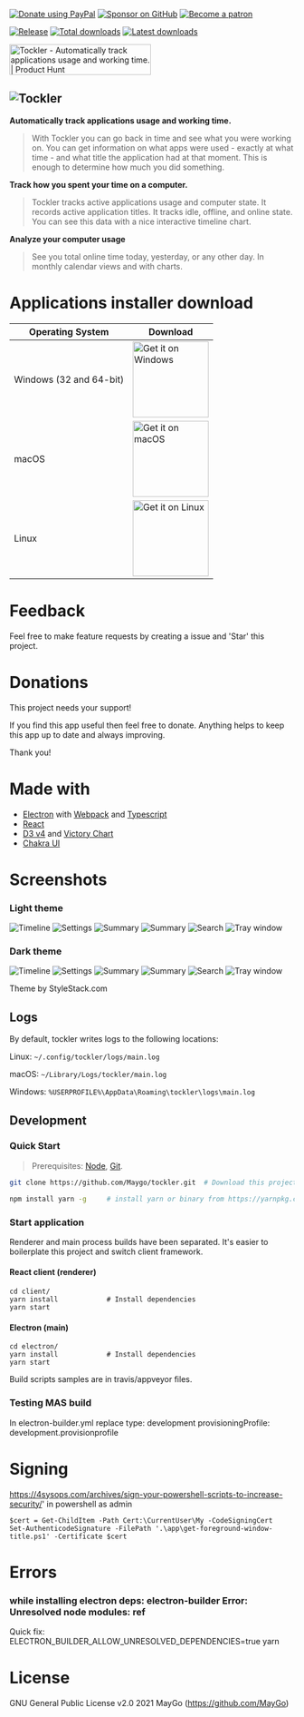 <!-- DONATELINKS -->

[![Donate using PayPal](https://github.com/MayGo/tockler/raw/master/badges/Donate-PayPal-green.svg)](https://www.paypal.com/cgi-bin/webscr?cmd=_s-xclick&hosted_button_id=JAHHBZZCZVDMA)
[![Sponsor on GitHub](https://github.com/MayGo/tockler/raw/master/badges/GitHub-Badge.svg)](https://github.com/sponsors/maygo/)
[![Become a patron](https://github.com/MayGo/tockler/raw/master/badges/Patreon-Badge.svg)](https://www.patreon.com/Tockler)

<!-- DONATELINKS -->

[![Release](https://img.shields.io/github/v/release/MayGo/tockler)](https://github.com/MayGo/tockler/releases/latest) [![Total downloads](https://img.shields.io/github/downloads/maygo/tockler/total)](https://github.com/MayGo/tockler/releases) [![Latest downloads](https://img.shields.io/github/downloads/maygo/tockler/latest/total)](https://github.com/MayGo/tockler/releases/latest)

<a href="https://www.producthunt.com/posts/tockler?utm_source=badge-featured&utm_medium=badge&utm_souce=badge-tockler" target="_blank"><img src="https://api.producthunt.com/widgets/embed-image/v1/featured.svg?post_id=304890&theme=light" alt="Tockler - Automatically track applications usage and working time. | Product Hunt" style="width: 250px; height: 54px;" width="250" height="54" /></a>

## ![Tockler](https://github.com/MayGo/tockler/raw/master/screenshots/tockler-logo.png 'Tockler')

**Automatically track applications usage and working time.**

> With Tockler you can go back in time and see what you were working on. You can get information on what apps were used - exactly at what time - and what title the application had at that moment. This is enough to determine how much you did something.

**Track how you spent your time on a computer.**

> Tockler tracks active applications usage and computer state. It records active application titles. It tracks idle, offline, and online state. You can see this data with a nice interactive timeline chart.

**Analyze your computer usage**

> See you total online time today, yesterday, or any other day. In monthly calendar views and with charts.

# Applications installer download

| Operating System        | Download                                                                                                                                                                                                                       |
| ----------------------- | ------------------------------------------------------------------------------------------------------------------------------------------------------------------------------------------------------------------------------ |
| Windows (32 and 64-bit) | <a href='https://github.com/MayGo/tockler/releases/download/v3.19.16/tockler-3.19.16-setup-win.exe'><img alt='Get it on Windows' width="134px" src='https://github.com/MayGo/tockler/raw/master/badges/BadgeWindows.png'/></a> |
| macOS                   | <a href='https://github.com/MayGo/tockler/releases/download/v3.19.16/Tockler-3.19.16.dmg'><img alt='Get it on macOS' width="134px" src='https://github.com/MayGo/tockler/raw/master/badges/BadgeMacOS.png'/></a>               |
| Linux                   | <a href='https://github.com/MayGo/tockler/releases/download/v3.19.16/Tockler-3.19.16.AppImage'><img alt='Get it on Linux' width="134px" src='https://github.com/MayGo/tockler/raw/master/badges/BadgeLinux.png'/></a>          |

# Feedback

Feel free to make feature requests by creating a issue and 'Star' this project.

# Donations

This project needs your support!

If you find this app useful then feel free to donate. Anything helps to keep this app up to date and always improving.

Thank you!

# Made with

-   [Electron](https://electron.atom.io/) with [Webpack](https://webpack.github.io/) and [Typescript](https://www.typescriptlang.org/)
-   [React](https://reactjs.org/)
-   [D3 v4](https://d3js.org/) and [Victory Chart](http://formidable.com/open-source/victory/docs/victory-chart/)
-   [Chakra UI](https://chakra-ui.com/)

# Screenshots

### Light theme

![Timeline](https://github.com/MayGo/tockler/raw/master/screenshots/light/tockler-timeline.png 'Timeline')
![Settings](https://github.com/MayGo/tockler/raw/master/screenshots/light/tockler-settings.png 'Settings')
![Summary](https://github.com/MayGo/tockler/raw/master/screenshots/light/tockler-summary-calendar.png 'Summary')
![Summary](https://github.com/MayGo/tockler/raw/master/screenshots/light/tockler-summary-chart.png 'Summary')
![Search](https://github.com/MayGo/tockler/raw/master/screenshots/light/tockler-search.png 'Search')
![Tray window](https://github.com/MayGo/tockler/raw/master/screenshots/light/tockler-tray.png 'Tray window')

### Dark theme

![Timeline](https://github.com/MayGo/tockler/raw/master/screenshots/dark/tockler-timeline.png 'Timeline')
![Settings](https://github.com/MayGo/tockler/raw/master/screenshots/dark/tockler-settings.png 'Settings')
![Summary](https://github.com/MayGo/tockler/raw/master/screenshots/dark/tockler-summary-calendar.png 'Summary')
![Summary](https://github.com/MayGo/tockler/raw/master/screenshots/dark/tockler-summary-chart.png 'Summary')
![Search](https://github.com/MayGo/tockler/raw/master/screenshots/dark/tockler-search.png 'Search')
![Tray window](https://github.com/MayGo/tockler/raw/master/screenshots/dark/tockler-tray.png 'Tray window')

Theme by StyleStack.com

## Logs

By default, tockler writes logs to the following locations:

Linux: `~/.config/tockler/logs/main.log`

macOS: `~/Library/Logs/tockler/main.log`

Windows: `%USERPROFILE%\AppData\Roaming\tockler\logs\main.log`

## Development

### Quick Start

> Prerequisites: [Node](https://nodejs.org/), [Git](https://git-scm.com/).

```bash
git clone https://github.com/Maygo/tockler.git  # Download this project

npm install yarn -g     # install yarn or binary from https://yarnpkg.com
```

### Start application

Renderer and main process builds have been separated. It's easier to boilerplate this project and switch client framework.

#### React client (renderer)

```
cd client/
yarn install            # Install dependencies
yarn start
```

#### Electron (main)

```
cd electron/
yarn install            # Install dependencies
yarn start
```

Build scripts samples are in travis/appveyor files.

### Testing MAS build

In electron-builder.yml replace
type: development
provisioningProfile: development.provisionprofile

# Signing

https://4sysops.com/archives/sign-your-powershell-scripts-to-increase-security/'
in powershell as admin

```
$cert = Get-ChildItem -Path Cert:\CurrentUser\My -CodeSigningCert
Set-AuthenticodeSignature -FilePath '.\app\get-foreground-window-title.ps1' -Certificate $cert
```

# Errors

### while installing electron deps: electron-builder Error: Unresolved node modules: ref

Quick fix: ELECTRON_BUILDER_ALLOW_UNRESOLVED_DEPENDENCIES=true yarn

# License

GNU General Public License v2.0
2021 MayGo (https://github.com/MayGo)
